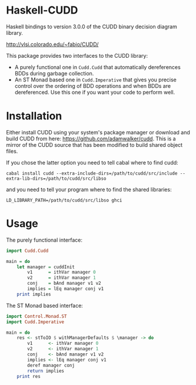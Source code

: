 # Haskell-CUDD

Haskell bindings to version 3.0.0 of the CUDD binary decision diagram library.

http://vlsi.colorado.edu/~fabio/CUDD/

This package provides two interfaces to the CUDD library:
* A purely functional one in `Cudd.Cudd` that automatically dereferences BDDs during garbage collection.
* An ST Monad based one in `Cudd.Imperative` that gives you precise control over the ordering of BDD operations and when BDDs are dereferenced. Use this one if you want your code to perform well.

# Installation

Either install CUDD using your system's package manager or download and build CUDD from here: https://github.com/adamwalker/cudd. This is a mirror of the CUDD source that has been modified to build shared object files.

If you chose the latter option you need to tell cabal where to find cudd:

`cabal install cudd --extra-include-dirs=/path/to/cudd/src/include --extra-lib-dirs=/path/to/cudd/src/libso`

and you need to tell your program where to find the shared libraries:

`LD_LIBRARY_PATH=/path/to/cudd/src/libso ghci`

# Usage

The purely functional interface:

```haskell
import Cudd.Cudd

main = do
    let manager = cuddInit
        v1      = ithVar manager 0
        v2      = ithVar manager 1
        conj    = bAnd manager v1 v2
        implies = lEq manager conj v1
    print implies
```

The ST Monad based interface:

```haskell
import Control.Monad.ST
import Cudd.Imperative

main = do
    res <- stToIO $ withManagerDefaults $ \manager -> do
        v1      <- ithVar manager 0
        v2      <- ithVar manager 1
        conj    <- bAnd manager v1 v2
        implies <- lEq manager conj v1
        deref manager conj
        return implies
    print res
```
